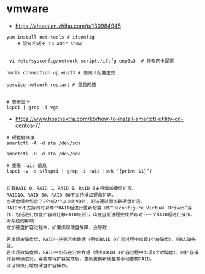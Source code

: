 

# vmware

- https://zhuanlan.zhihu.com/p/130984945





```
yum install net-tools # ifconfig 
	# 没有的话用 ip addr show


 vi /etc/sysconfig/network-scripts/ifcfg-enp0s3  # 修改网卡配置

nmcli connection up ens33 # 使网卡配置生效

service network restart # 重启网络
	
```



```
# 查看显卡
lspci | grep -i vga
```



- https://www.hostnextra.com/kb/how-to-install-smartctl-utility-on-centos-7/

```
# 硬盘健康度
smartctl -A -d ata /dev/sda

smartctl -H -d ata /dev/sda
```



```
# 查看 raid 信息
lspci -v -s $(lspci | grep -i raid |awk ‘{print $1}’)


```



```
只有RAID 0、RAID 1、RAID 5、RAID 6支持增加硬盘扩容。
RAID10、RAID 50、RAID 60不支持增加硬盘扩容。
当硬盘组中包含了2个或2个以上的VD时，无法通过添加新硬盘扩容。
RAID卡不支持同时对两个RAID组进行重新配置（即“Reconfigure Virtual Drives”操作，包括进行加盘扩容或迁移RAID级别），请在当前进程完成后再对下一个RAID组进行操作。
对系统的影响
增加硬盘扩容过程中，如果出现硬盘故障，会导致：

若出现故障盘后，RAID中已无冗余数据（例如RAID 0扩容过程中出现1个故障盘），则RAID失效。
若出现故障盘后，RAID中仍存在冗余数据（例如RAID 1扩容过程中出现1个故障盘），则扩容操作会继续进行。需要等待扩容完成后，重新更换新硬盘并手动重构RAID。
请谨慎执行增加硬盘扩容操作。
```









